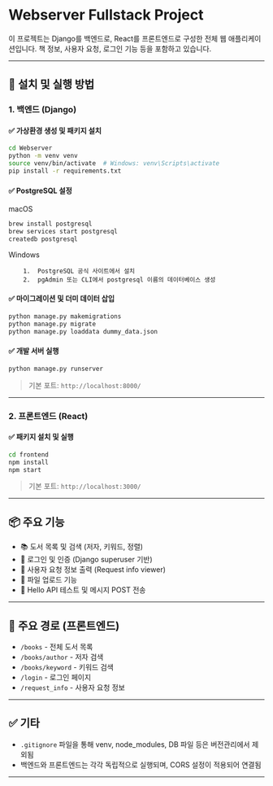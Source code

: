 

# Webserver Fullstack Project

이 프로젝트는 Django를 백엔드로, React를 프론트엔드로 구성한 전체 웹 애플리케이션입니다. 책 정보, 사용자 요청, 로그인 기능 등을 포함하고 있습니다.

---

## 🔧 설치 및 실행 방법

### 1. 백엔드 (Django)

#### ✅ 가상환경 생성 및 패키지 설치

```bash
cd Webserver
python -m venv venv
source venv/bin/activate  # Windows: venv\Scripts\activate
pip install -r requirements.txt
```


#### ✅ PostgreSQL 설정

macOS

```bash
brew install postgresql
brew services start postgresql
createdb postgresql
```

Windows
```
	1.	PostgreSQL 공식 사이트에서 설치
	2.	pgAdmin 또는 CLI에서 postgresql 이름의 데이터베이스 생성
```


#### ✅ 마이그레이션 및 더미 데이터 삽입

```bash
python manage.py makemigrations
python manage.py migrate
python manage.py loaddata dummy_data.json
```


#### ✅ 개발 서버 실행

```bash
python manage.py runserver
```

> 기본 포트: `http://localhost:8000/`

---

### 2. 프론트엔드 (React)

#### ✅ 패키지 설치 및 실행

```bash
cd frontend
npm install
npm start
```

> 기본 포트: `http://localhost:3000/`

---

## 📦 주요 기능

- 📚 도서 목록 및 검색 (저자, 키워드, 정렬)
- 🔐 로그인 및 인증 (Django superuser 기반)
- 📝 사용자 요청 정보 출력 (Request info viewer)
- 📁 파일 업로드 기능
- 💬 Hello API 테스트 및 메시지 POST 전송

---

## 🔗 주요 경로 (프론트엔드)

- `/books` - 전체 도서 목록
- `/books/author` - 저자 검색
- `/books/keyword` - 키워드 검색
- `/login` - 로그인 페이지
- `/request_info` - 사용자 요청 정보

---

## ✅ 기타

- `.gitignore` 파일을 통해 venv, node_modules, DB 파일 등은 버전관리에서 제외됨
- 백엔드와 프론트엔드는 각각 독립적으로 실행되며, CORS 설정이 적용되어 연결됨

---